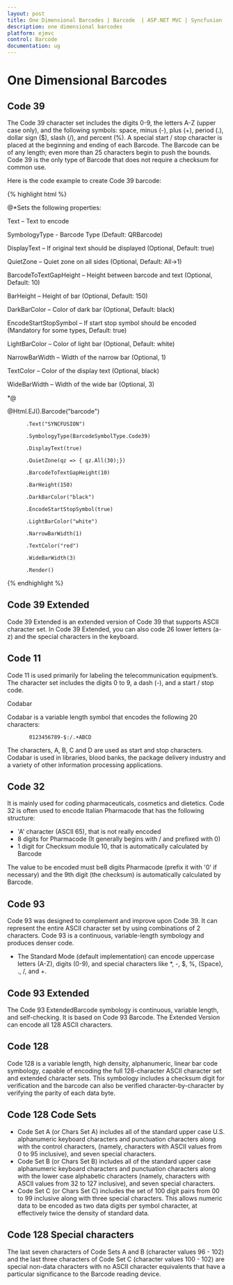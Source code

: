 ```yaml
---
layout: post
title: One Dimensional Barcodes | Barcode  | ASP.NET MVC | Syncfusion
description: one dimensional barcodes
platform: ejmvc
control: Barcode
documentation: ug
---
```


# One Dimensional Barcodes

## Code 39

The Code 39 character set includes the digits 0-9, the letters A-Z (upper case only), and the following symbols: space, minus (-), plus (+), period (.), dollar sign ($), slash (/), and percent (%). A special start / stop character is placed at the beginning and ending of each Barcode. The Barcode can be of any length; even more than 25 characters begin to push the bounds. Code 39 is the only type of Barcode that does not require a checksum for common use.

Here is the code example to create Code 39 barcode:

{% highlight html %}

<div>

<div>

@*Sets the following properties:

Text – Text to encode

SymbologyType - Barcode Type (Default: QRBarcode)

DisplayText – If original text should be displayed (Optional, Default: true)

QuietZone – Quiet zone on all sides (Optional, Default: All->1)

BarcodeToTextGapHeight – Height between barcode and text (Optional, Default: 10)

BarHeight – Height of bar (Optional, Default: 150)

DarkBarColor – Color of dark bar (Optional, Default: black)

EncodeStartStopSymbol – If start stop symbol should be encoded (Mandatory for some types, Default: true)

LightBarColor – Color of light bar (Optional, Default: white)

NarrowBarWidth – Width of the narrow bar (Optional, 1)

TextColor – Color of the display text (Optional, black)

WideBarWidth – Width of the wide bar (Optional, 3)

*@



@Html.EJ().Barcode("barcode")

          .Text("SYNCFUSION")

          .SymbologyType(BarcodeSymbolType.Code39)

          .DisplayText(true)

          .QuietZone(qz => { qz.All(30);})

          .BarcodeToTextGapHeight(10)

          .BarHeight(150)

          .DarkBarColor("black")

          .EncodeStartStopSymbol(true)

          .LightBarColor("white")

          .NarrowBarWidth(1)

          .TextColor("red")

          .WideBarWidth(3)

          .Render()

</div>

</div>



{% endhighlight %}

## Code 39 Extended

Code 39 Extended is an extended version of Code 39 that supports ASCII character set. In Code 39 Extended, you can also code 26 lower letters (a-z) and the special characters in the keyboard.

## Code 11

Code 11 is used primarily for labeling the telecommunication equipment’s. The character set includes the digits 0 to 9, a dash (-), and a start / stop code.

Codabar

Codabar is a variable length symbol that encodes the following 20 characters:

           0123456789-$:/.+ABCD

The characters, A, B, C and D are used as start and stop characters. Codabar is used in libraries, blood banks, the package delivery industry and a variety of other information processing applications.

## Code 32

It is mainly used for coding pharmaceuticals, cosmetics and dietetics. Code 32 is often used to encode Italian Pharmacode that has the following structure:

* 'A' character (ASCII 65), that is not really encoded
* 8 digits for Pharmacode (It generally begins with / and prefixed with 0)
* 1 digit for Checksum module 10, that is automatically calculated by Barcode

The value to be encoded must be8 digits Pharmacode (prefix it with '0' if necessary) and the 9th digit (the checksum) is automatically calculated by Barcode.

## Code 93

Code 93 was designed to complement and improve upon Code 39. It can represent the entire ASCII character set by using combinations of 2 characters. Code 93 is a continuous, variable-length symbology and produces denser code.

* The Standard Mode (default implementation) can encode uppercase letters (A-Z), digits (0-9), and special characters like *, -, $, %, (Space), ., /, and +.

## Code 93 Extended

The Code 93 ExtendedBarcode symbology is continuous, variable length, and self-checking. It is based on Code 93 Barcode. The Extended Version can encode all 128 ASCII characters.

## Code 128

Code 128 is a variable length, high density, alphanumeric, linear bar code symbology, capable of encoding the full 128-character ASCII character set and extended character sets. This symbology includes a checksum digit for verification and the barcode can also be verified character-by-character by verifying the parity of each data byte.

## Code 128 Code Sets

* Code Set A (or Chars Set A) includes all of the standard upper case U.S. alphanumeric keyboard characters and punctuation characters along with the control characters, (namely, characters with ASCII values from 0 to 95 inclusive), and seven special characters.
* Code Set B (or Chars Set B) includes all of the standard upper case alphanumeric keyboard characters and punctuation characters along with the lower case alphabetic characters (namely, characters with ASCII values from 32 to 127 inclusive), and seven special characters.
* Code Set C (or Chars Set C) includes the set of 100 digit pairs from 00 to 99 inclusive along with three special characters. This allows numeric data to be encoded as two data digits per symbol character, at effectively twice the density of standard data.

## Code 128 Special characters

The last seven characters of Code Sets A and B (character values 96 - 102) and the last three characters of Code Set C (character values 100 - 102) are special non-data characters with no ASCII character equivalents that have a particular significance to the Barcode reading device.

